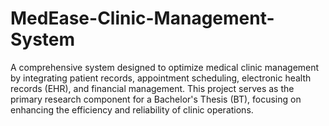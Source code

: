 # MedEase-Clinic-Management-System
A comprehensive system designed to optimize medical clinic management by integrating patient records, appointment scheduling, electronic health records (EHR), and financial management. This project serves as the primary research component for a Bachelor's Thesis (BT), focusing on enhancing the efficiency and reliability of clinic operations.
